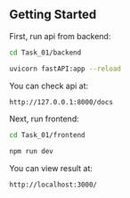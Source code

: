 ## Getting Started
First, run api from backend:

```bash
cd Task_01/backend
```
```bash
uvicorn fastAPI:app --reload
```
You can check api at:
```bash
http://127.0.0.1:8000/docs
```

Next, run frontend:

```bash
cd Task_01/frontend
```
```bash
npm run dev
```

You can view result at:
```bash
http://localhost:3000/
```